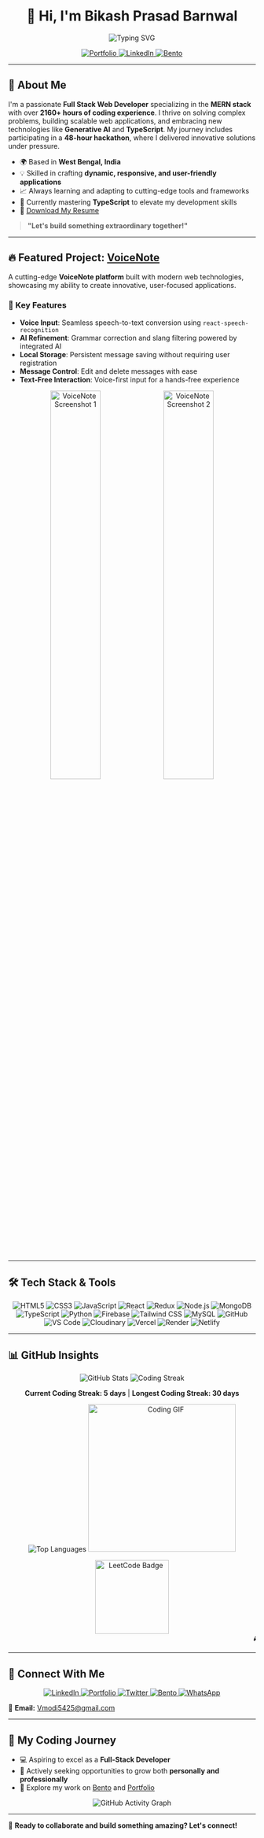 <h1 align="center">👋 Hi, I'm Bikash Prasad Barnwal</h1>

<p align="center">
  <img src="https://readme-typing-svg.herokuapp.com?font=Fira+Code&weight=600&size=24&pause=1000&color=36BCF7&center=true&vCenter=true&width=600&lines=Full+Stack+Web+Developer;MERN+Stack+Enthusiast;Always+Learning+New+Things+🚀" alt="Typing SVG" />
</p>

<p align="center">
  <a href="https://heybikash.vercel.app/" target="_blank" rel="noopener noreferrer">
    <img src="https://img.shields.io/badge/Portfolio-000000?style=for-the-badge&logo=vercel&logoColor=white" alt="Portfolio" />
  </a>
  <a href="https://www.linkedin.com/in/bikash-prasad-barnwal-a3720a229/" target="_blank" rel="noopener noreferrer">
    <img src="https://img.shields.io/badge/LinkedIn-0077B5?style=for-the-badge&logo=linkedin&logoColor=white" alt="LinkedIn" />
  </a>
  <a href="https://bento.me/bikash-prasad-barnwal" target="_blank" rel="noopener noreferrer">
    <img src="https://img.shields.io/badge/Bento-000000?style=for-the-badge&logo=about.me&logoColor=white" alt="Bento" />
  </a>
</p>

---

## 🚀 About Me

I'm a passionate **Full Stack Web Developer** specializing in the **MERN stack** with over **2160+ hours of coding experience**. I thrive on solving complex problems, building scalable web applications, and embracing new technologies like **Generative AI** and **TypeScript**. My journey includes participating in a **48-hour hackathon**, where I delivered innovative solutions under pressure.

- 🌍 Based in **West Bengal, India**
- 💡 Skilled in crafting **dynamic, responsive, and user-friendly applications**
- 📈 Always learning and adapting to cutting-edge tools and frameworks
- 🎯 Currently mastering **TypeScript** to elevate my development skills
- 📃 <a href="https://drive.google.com/file/d/1PAIcz3zjrIYvXF4ntgAiBSaEN2ktr9dn/view?usp=sharing" target="_blank" rel="noopener noreferrer">Download My Resume</a>

> **"Let's build something extraordinary together!"**

---

## 🔥 Featured Project: [VoiceNote](https://voice-note-3d8b.vercel.app/)

A cutting-edge **VoiceNote platform** built with modern web technologies, showcasing my ability to create innovative, user-focused applications.

### 🌟 Key Features
- **Voice Input**: Seamless speech-to-text conversion using `react-speech-recognition`
- **AI Refinement**: Grammar correction and slang filtering powered by integrated AI
- **Local Storage**: Persistent message saving without requiring user registration
- **Message Control**: Edit and delete messages with ease
- **Text-Free Interaction**: Voice-first input for a hands-free experience

<p align="center">
  <img width="45%" alt="VoiceNote Screenshot 1" src="https://github.com/user-attachments/assets/6c6fdfd5-d2f1-42ec-b980-2940f2fb6a45" />
  <img width="45%" alt="VoiceNote Screenshot 2" src="https://github.com/user-attachments/assets/7fc9b2e8-4743-4369-b328-1a62c79e932b" />
</p>

---

## 🛠️ Tech Stack & Tools

<p align="center">
  <img src="https://img.shields.io/badge/HTML5-E34F26?style=for-the-badge&logo=html5&logoColor=white" alt="HTML5" />
  <img src="https://img.shields.io/badge/CSS3-1572B6?style=for-the-badge&logo=css3&logoColor=white" alt="CSS3" />
  <img src="https://img.shields.io/badge/JavaScript-F7DF1E?style=for-the-badge&logo=javascript&logoColor=black" alt="JavaScript" />
  <img src="https://img.shields.io/badge/React-61DAFB?style=for-the-badge&logo=react&logoColor=black" alt="React" />
  <img src="https://img.shields.io/badge/Redux-764ABC?style=for-the-badge&logo=redux&logoColor=white" alt="Redux" />
  <img src="https://img.shields.io/badge/Node.js-339933?style=for-the-badge&logo=node.js&logoColor=white" alt="Node.js" />
  <img src="https://img.shields.io/badge/MongoDB-4EA94B?style=for-the-badge&logo=mongodb&logoColor=white" alt="MongoDB" />
  <img src="https://img.shields.io/badge/TypeScript-007ACC?style=for-the-badge&logo=typescript&logoColor=white" alt="TypeScript" />
  <img src="https://img.shields.io/badge/Python-3776AB?style=for-the-badge&logo=python&logoColor=white" alt="Python" />
  <img src="https://img.shields.io/badge/Firebase-FFCA28?style=for-the-badge&logo=firebase&logoColor=black" alt="Firebase" />
  <img src="https://img.shields.io/badge/Tailwind_CSS-38B2AC?style=for-the-badge&logo=tailwind-css&logoColor=white" alt="Tailwind CSS" />
  <img src="https://img.shields.io/badge/MySQL-4479A1?style=for-the-badge&logo=mysql&logoColor=white" alt="MySQL" />
  <img src="https://img.shields.io/badge/GitHub-181717?style=for-the-badge&logo=github&logoColor=white" alt="GitHub" />
  <img src="https://img.shields.io/badge/VS_Code-007ACC?style=for-the-badge&logo=visual-studio-code&logoColor=white" alt="VS Code" />
  <img src="https://img.shields.io/badge/Cloudinary-3448C5?style=for-the-badge&logo=cloudinary&logoColor=white" alt="Cloudinary" />
  <img src="https://img.shields.io/badge/Vercel-000000?style=for-the-badge&logo=vercel&logoColor=white" alt="Vercel" />
  <img src="https://img.shields.io/badge/Render-46E3B7?style=for-the-badge&logo=render&logoColor=black" alt="Render" />
  <img src="https://img.shields.io/badge/Netlify-00C7B7?style=for-the-badge&logo=netlify&logoColor=white" alt="Netlify" />
</p>

---

## 📊 GitHub Insights

<p align="center">
  <img src="https://github-readme-stats.vercel.app/api?username=Bikash-design-lab&show_icons=true&theme=radical&hide_border=true" alt="GitHub Stats" />
  <img src="https://img.shields.io/badge/Coding%20Streak-5%20days%20%7C%20Longest%2030%20days-fe6b8b?style=for-the-badge&logo=flame&logoColor=1e90ff" alt="Coding Streak" />
</p>

<p align="center">
  <strong>Current Coding Streak: 5 days</strong> | <strong>Longest Coding Streak: 30 days</strong>
</p>

<p align="center">
  <img src="https://github-readme-stats.vercel.app/api/top-langs/?username=Bikash-design-lab&layout=compact&theme=radical&hide_border=true" alt="Top Languages" />
  <img src="https://user-images.githubusercontent.com/74038190/212750147-854a394f-fee9-4080-9770-78a4b7ece53f.gif" alt="Coding GIF" width="300" />
</p>

<p align="center">
  <img src="https://github.com/user-attachments/assets/0f99b9a3-b04c-4dd0-a09f-43d8077d5e38" alt="LeetCode Badge" width="150" />
  <br/>
  <marquee behavior="scroll" direction="left" scrollamount="5">
    🎮 Level Up: 50 Days of LeetCode Mastered! 🏆 Keep Grinding! 🚀
  </marquee>
</p>

---

## 📩 Connect With Me

<p align="center">
  <a href="https://www.linkedin.com/in/bikash-prasad-barnwal-a3720a229/" target="_blank" rel="noopener noreferrer">
    <img src="https://img.shields.io/badge/LinkedIn-0077B5?style=for-the-badge&logo=linkedin&logoColor=white" alt="LinkedIn" />
  </a>
  <a href="https://heybikash.vercel.app/" target="_blank" rel="noopener noreferrer">
    <img src="https://img.shields.io/badge/Portfolio-000000?style=for-the-badge&logo=vercel&logoColor=white" alt="Portfolio" />
  </a>
  <a href="https://twitter.com/vmodi5425" target="_blank" rel="noopener noreferrer">
    <img src="https://img.shields.io/badge/Twitter-1DA1F2?style=for-the-badge&logo=twitter&logoColor=white" alt="Twitter" />
  </a>
  <a href="https://bento.me/bikash-prasad-barnwal" target="_blank" rel="noopener noreferrer">
    <img src="https://img.shields.io/badge/Bento-000000?style=for-the-badge&logo=about.me&logoColor=white" alt="Bento" />
  </a>
  <a href="https://wa.me/8250204797" target="_blank" rel="noopener noreferrer">
    <img src="https://img.shields.io/badge/WhatsApp-25D366?style=for-the-badge&logo=whatsapp&logoColor=white" alt="WhatsApp" />
  </a>
</p>

📧 **Email:** <a href="mailto:Vmodi5425@gmail.com?subject=Looking%20to%20Connect&body=Hi%20Bikash,%20I%20saw%20your%20GitHub%20profile%20and%20would%20love%20to%20connect%20to%20discuss%20potential%20collaborations%20or%20opportunities." target="_blank">Vmodi5425@gmail.com</a>

---

## 🌟 My Coding Journey

- 💻 Aspiring to excel as a **Full-Stack Developer**
- 🌱 Actively seeking opportunities to grow both **personally and professionally**
- 🚀 Explore my work on [Bento](https://bento.me/bikash-prasad-barnwal) and [Portfolio](https://heybikash.vercel.app/)

<p align="center">
  <img src="https://github-readme-activity-graph.vercel.app/graph?username=Bikash-design-lab&theme=radical&hide_border=true&show_months=true&date_format=mmm%20yyyy" alt="GitHub Activity Graph" />
</p>

---

🚀 **Ready to collaborate and build something amazing? Let's connect!**
